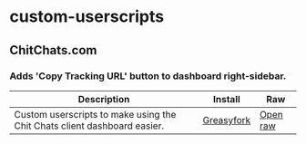 # custom-userscripts


## ChitChats.com
### Adds 'Copy Tracking URL' button to dashboard right-sidebar.


|Description | Install | Raw |
|--|---------|----|
|Custom userscripts to make using the Chit Chats client dashboard easier. | [Greasyfork](https://greasyfork.org/en/scripts/425852-add-copy-tracking-url)|[Open raw](https://raw.githubusercontent.com/lirobinxc/custom-userscripts/master/chit-chats-tracking-button.js)|
